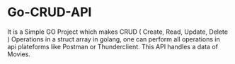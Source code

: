 # Go-CRUD-API
It is a Simple GO Project which makes CRUD ( Create, Read, Update, Delete ) Operations in a struct array in golang, 
one can perform all operations in api plateforms like Postman or Thunderclient.
This API handles a data of Movies.
